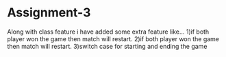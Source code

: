 # Assignment-3
Along with class feature i have added some extra feature like...
1)if both player won the game then match will restart.
2)if both player won the game then match will restart.
3)switch case for starting and ending the game
